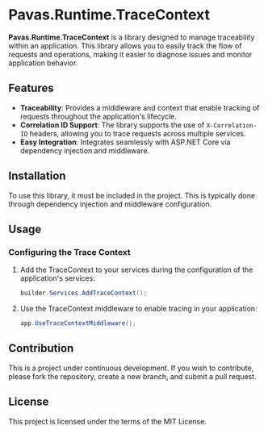 # Pavas.Runtime.TraceContext

**Pavas.Runtime.TraceContext** is a library designed to manage traceability within an application. This library allows
you to easily track the flow of requests and operations, making it easier to diagnose issues and monitor application
behavior.

## Features

- **Traceability**: Provides a middleware and context that enable tracking of requests throughout the application's
  lifecycle.
- **Correlation ID Support**: The library supports the use of `X-Correlation-ID` headers, allowing you to trace requests
  across multiple services.
- **Easy Integration**: Integrates seamlessly with ASP.NET Core via dependency injection and middleware.

## Installation

To use this library, it must be included in the project. This is typically done through dependency injection and
middleware configuration.

## Usage

### Configuring the Trace Context

1. Add the TraceContext to your services during the configuration of the application's services:

    ```csharp
    builder.Services.AddTraceContext();
    ```

2. Use the TraceContext middleware to enable tracing in your application:

    ```csharp
    app.UseTraceContextMiddleware();
    ```

## Contribution

This is a project under continuous development. If you wish to contribute, please fork the repository, create a new
branch, and submit a pull request.

## License

This project is licensed under the terms of the MIT License.
